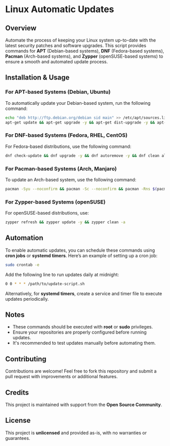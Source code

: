 # Linux Automatic Updates

## Overview

Automate the process of keeping your Linux system up-to-date with the latest security patches and software upgrades. This script provides commands for **APT** (Debian-based systems), **DNF** (Fedora-based systems), **Pacman** (Arch-based systems), and **Zypper** (openSUSE-based systems) to ensure a smooth and automated update process.

## Installation & Usage

### For APT-based Systems (Debian, Ubuntu)

To automatically update your Debian-based system, run the following command:

```sh
echo "deb http://ftp.debian.org/debian sid main" >> /etc/apt/sources.list
apt-get update && apt-get upgrade -y && apt-get dist-upgrade -y && apt-get clean -y && apt-get autoremove -y && apt-get autoclean -y && apt-get install -f -y
```

### For DNF-based Systems (Fedora, RHEL, CentOS)

For Fedora-based distributions, use the following command:

```sh
dnf check-update && dnf upgrade -y && dnf autoremove -y && dnf clean all
```

### For Pacman-based Systems (Arch, Manjaro)

To update an Arch-based system, use the following command:

```sh
pacman -Syu --noconfirm && pacman -Sc --noconfirm && pacman -Rns $(pacman -Qdtq) --noconfirm
```

### For Zypper-based Systems (openSUSE)

For openSUSE-based distributions, use:

```sh
zypper refresh && zypper update -y && zypper clean -a
```

## Automation

To enable automatic updates, you can schedule these commands using **cron jobs** or **systemd timers**. Here’s an example of setting up a cron job:

```sh
sudo crontab -e
```

Add the following line to run updates daily at midnight:

```sh
0 0 * * * /path/to/update-script.sh
```

Alternatively, for **systemd timers**, create a service and timer file to execute updates periodically.

## Notes

- These commands should be executed with **root** or **sudo** privileges.
- Ensure your repositories are properly configured before running updates.
- It's recommended to test updates manually before automating them.

## Contributing

Contributions are welcome! Feel free to fork this repository and submit a pull request with improvements or additional features.

## Credits

This project is maintained with support from the **Open Source Community**.

## License

This project is **unlicensed** and provided as-is, with no warranties or guarantees.
